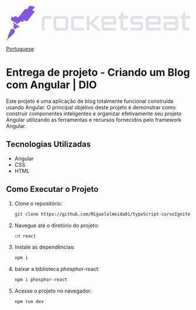 <svg fill="none" height="472" viewBox="-.039 -.01539148 180.039 34.06239148" width="2500" xmlns="http://www.w3.org/2000/svg"><path d="m37.504 9.983c-1.514 0-2.763 1.204-2.763 2.723v11.521h2.763v-11.52h6.589v-2.725h-3.293zm23.062 7.096v-4.399c0-1.492-1.222-2.723-2.763-2.723h-8.928c-1.514 0-2.763 1.204-2.763 2.723v8.798c0 1.492 1.222 2.723 2.763 2.723h8.928c1.514 0 2.763-1.205 2.763-2.723zm-2.763 0v4.399h-8.928v-8.798h8.928zm8.29-7.096c-1.515 0-2.763 1.204-2.763 2.723v8.798c0 1.492 1.222 2.723 2.763 2.723l9.724-.13v-2.593h-9.724v-8.798h9.724v-2.592zm25.562 0h-3.745l-5.473 5.734h-1.09v-5.734h-2.763v14.218h2.763v-5.76h1.593l5.686 5.76h3.8l-7.307-7.436zm4.116 11.495v-3.038l11.691-.13v-5.63c0-1.493-1.223-2.723-2.764-2.723h-8.927c-1.514 0-2.763 1.204-2.763 2.723v8.798c0 1.492 1.222 2.723 2.763 2.723l11.691-.131v-2.592zm0-8.798h8.927v3.037h-8.927zm18.625-6.86h-1.062l-1.701 2.069v2.068h-2.099v2.723l2.099-.026v8.824c0 1.493 1.222 2.723 2.763 2.723l4.464-.13v-2.593h-4.464v-8.85l4.863-.079v-2.592h-4.863zm19.423 12.62c0-1.492-1.222-2.723-2.763-2.723h-6.962v-3.037h9.725v-2.592l-9.725-.131c-1.514 0-2.763 1.204-2.763 2.723v3.037c0 1.493 1.222 2.723 2.763 2.723h6.962v3.038h-9.725v2.592l9.725.13c1.514 0 2.763-1.204 2.763-2.722zm14.427-8.457h-8.928c-1.514 0-2.763 1.204-2.763 2.723v8.798c0 1.492 1.222 2.723 2.763 2.723l11.691-.13v-2.593h-11.691v-3.037l11.691-.131v-5.63c0-1.519-1.222-2.723-2.763-2.723zm0 5.734h-8.928v-3.037h8.928zm17.217-5.734-11.691.13v2.593h11.691v3.037l-11.691.131v5.63c0 1.492 1.222 2.723 2.763 2.723h8.928c1.514 0 2.763-1.204 2.763-2.723v-8.798a2.759 2.759 0 0 0 -2.763-2.723zm0 11.495h-8.928v-3.038h8.928zm9.675-8.85 4.862-.079v-2.592h-4.862v-4.163h-1.063l-1.701 2.068v2.069h-2.099v2.723l2.099-.026v8.824c0 1.492 1.223 2.723 2.764 2.723l4.463-.131v-2.592h-4.463z" fill="#e1e1e6"/><path d="m27.435.662-4.49-.655a.389.389 0 0 0 -.32.079l-1.912 2.46a.593.593 0 0 0 -.107.55c.053.184-.106.341-.292.315l-1.568-.34a.657.657 0 0 0 -.664.235l-6.217 7.855c-.106.157-.319.21-.505.131l-2.365-1.047a.62.62 0 0 0 -.637.052l-1.196.812a.669.669 0 0 1 -.664.052l-.585-.288a.666.666 0 0 0 -.93.42l-.425 1.858c-.106.445.08.89.479 1.126l.903.55 2.896 1.754 1.408.864c.399.236.904.184 1.249-.104l2.365-2.043c.186-.157.478-.21.69-.078l.718.366a.61.61 0 0 0 .717-.104l1.196-1.1a.617.617 0 0 1 .69-.105l1.78.812c.266.13.585.052.771-.183l.824-1.048 6.244-7.881a.636.636 0 0 0 -.372-1.021l-1.382-.314c-.292-.053-.425-.42-.212-.629l2.152-2.644c.212-.315.08-.655-.24-.707zm-20.592 15.867c-.133-.079-.266.052-.213.183l.664 1.728c.054.131.054.262.027.393l-.585 2.252c-.026.157.027.314.133.393l1.674 1.283c.16.105.372.105.505-.026l1.754-1.52c.106-.078.239-.13.345-.156l1.993-.21c.133-.026.186-.21.053-.288zm-.585 5.813a.43.43 0 0 0 -.398-.052l-1.408.68c-.08.026-.133.105-.186.184l-3.003 7.305v.052c.027.026.053.053.107.053l.69-.262h.08c.027.026.053.078.027.104l-2.153 3.484c-.053.078.054.157.107.078l7.785-7.698a.496.496 0 0 0 .133-.261l.159-1.99a.43.43 0 0 0 -.133-.315z" fill="#8257e6"/></svg>


<a  href="Readme-pt.md" >Portuguese</a> 

# Entrega de projeto - Criando um Blog com Angular | DIO

Este projeto é uma aplicação de blog totalmente funcional construída usando Angular. O principal objetivo deste projeto é demonstrar como construir componentes inteligentes e organizar efetivamente seu projeto Angular utilizando as ferramentas e recursos fornecidos pelo framework Angular.

## Tecnologias Utilizadas

- Angular
- CSS
- HTML

## Como Executar o Projeto

1. Clone o repositório:

   ```bash
   git clone https://github.com/Miguelalmeida01/typeScript-cursoIgnite.git
   ```

2. Navegue até o diretório do projeto:

   ```bash
   cd react
   ```

3. Instale as dependências:   

   ```bash
   npm i
   ```

4. baixar a biblioteca phosphor-react:

   ```bash
   npm i phosphor-react
   ```

5. Acesse o projeto no navegador:
   ```bash
   npm run dev
   ```